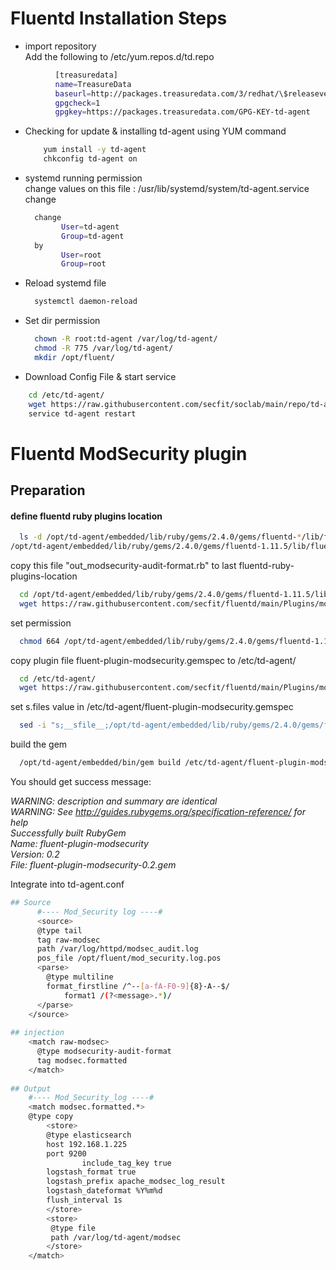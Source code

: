 # Fluentd Installation Steps


* import repository<br>
    Add the following to /etc/yum.repos.d/td.repo
```sh
          [treasuredata]
	      name=TreasureData
	      baseurl=http://packages.treasuredata.com/3/redhat/\$releasever/\$basearch
	      gpgcheck=1
	      gpgkey=https://packages.treasuredata.com/GPG-KEY-td-agent
```
  * Checking for update & installing td-agent using YUM command<br>
      ```sh
	      yum install -y td-agent
	      chkconfig td-agent on
      ```
  * systemd running permission<br>
  change values on this file : /usr/lib/systemd/system/td-agent.service <br>
  change 
      ```sh
        change 
              User=td-agent
	          Group=td-agent
        by
              User=root
              Group=root
      ```
   
  * Reload systemd file
      ```sh
        systemctl daemon-reload
      ``` 
  * Set dir permission
      ```sh
        chown -R root:td-agent /var/log/td-agent/
        chmod -R 775 /var/log/td-agent/
        mkdir /opt/fluent/
      ``` 
  * Download Config File & start service
  
```sh
    cd /etc/td-agent/
    wget https://raw.githubusercontent.com/secfit/soclab/main/repo/td-agent.conf
    service td-agent restart
```





# Fluentd ModSecurity plugin

## Preparation
#### define fluentd ruby plugins location

```sh
  ls -d /opt/td-agent/embedded/lib/ruby/gems/2.4.0/gems/fluentd-*/lib/fluent/plugin/
/opt/td-agent/embedded/lib/ruby/gems/2.4.0/gems/fluentd-1.11.5/lib/fluent/plugin/
``` 

copy this file "out_modsecurity-audit-format.rb" to last fluentd-ruby-plugins-location
```sh
  cd /opt/td-agent/embedded/lib/ruby/gems/2.4.0/gems/fluentd-1.11.5/lib/fluent/plugin/
  wget https://raw.githubusercontent.com/secfit/fluentd/main/Plugins/modsecurity/out_modsecurity-audit-format.rb
```

set permission
```sh
  chmod 664 /opt/td-agent/embedded/lib/ruby/gems/2.4.0/gems/fluentd-1.11.5/lib/fluent/plugin/out_modsecurity-audit-format.rb
```

copy plugin file fluent-plugin-modsecurity.gemspec to /etc/td-agent/
```sh
  cd /etc/td-agent/
  wget https://raw.githubusercontent.com/secfit/fluentd/main/Plugins/modsecurity/fluent-plugin-modsecurity.gemspec
```

set s.files value in /etc/td-agent/fluent-plugin-modsecurity.gemspec
```sh
  sed -i "s;__sfile__;/opt/td-agent/embedded/lib/ruby/gems/2.4.0/gems/fluentd-1.11.5/lib/fluent/plugin/out_modsecurity-audit-format.rb;g" /etc/td-agent/fluent-plugin-modsecurity.gemspec
```

build the gem
```sh
  /opt/td-agent/embedded/bin/gem build /etc/td-agent/fluent-plugin-modsecurity.gemspec
```
You should get success message:

*WARNING:  description and summary are identical<br>
WARNING:  See http://guides.rubygems.org/specification-reference/ for help<br>
  Successfully built RubyGem<br>
  Name: fluent-plugin-modsecurity<br>
  Version: 0.2<br>
  File: fluent-plugin-modsecurity-0.2.gem<br>*


Integrate into td-agent.conf
```sh
## Source
  	  #---- Mod_Security log ----#
	  <source>
	  @type tail
	  tag raw-modsec
	  path /var/log/httpd/modsec_audit.log
	  pos_file /opt/fluent/mod_security.log.pos
	  <parse>
		@type multiline
		format_firstline /^--[a-fA-F0-9]{8}-A--$/
			format1 /(?<message>.*)/
	  </parse>
	</source>
	
## injection
	<match raw-modsec>
	  @type modsecurity-audit-format
	  tag modsec.formatted
	</match>
	
## Output
	#---- Mod_Security_log ----#
	<match modsec.formatted.*>
  	@type copy
        <store>
        @type elasticsearch
        host 192.168.1.225
        port 9200
                include_tag_key true
        logstash_format true
        logstash_prefix apache_modsec_log_result
        logstash_dateformat %Y%m%d
        flush_interval 1s
		</store>
		<store>
	 	 @type file
	 	 path /var/log/td-agent/modsec
		</store>
	</match>

	
```
